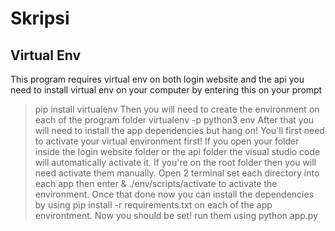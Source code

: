 # Skripsi
## Virtual Env
This program requires virtual env on both login website and the api you need to install virtual env on your computer by entering this on your prompt
> pip install virtualenv
Then you will need to create the environment on each of the program folder
> virtualenv -p python3 env
After that you will need to install the app dependencies but hang on!
You'll first need to activate your virtual environment first! If you open your folder inside the login website folder or the api folder the visual studio code will automatically activate it. If you're on the root folder then you will need activate them manually.
Open 2 terminal set each directory into each app then enter
> & ./env/scripts/activate
to activate the environment.
Once that done now you can install the dependencies by using
> pip install -r requirements.txt
on each of the app environtment. Now you should be set! run them using
> python app.py
